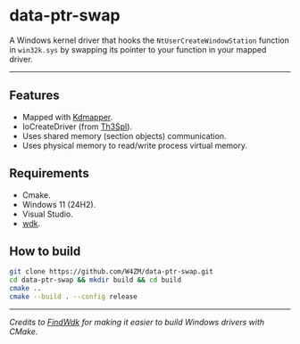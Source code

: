 # data-ptr-swap

A Windows kernel driver that hooks the `NtUserCreateWindowStation` function in `win32k.sys` by swapping its pointer to your function in your mapped driver.

---

## Features

- Mapped with [Kdmapper](https://github.com/TheCruZ/kdmapper). 
- IoCreateDriver (from [Th3Spl](https://github.com/Th3Spl/IoCreateDriver)).  
- Uses shared memory (section objects) communication.  
- Uses physical memory to read/write process virtual memory.

## Requirements

- Cmake.
- Windows 11 (24H2).
- Visual Studio.
- [wdk](https://learn.microsoft.com/en-us/windows-hardware/drivers/download-the-wdk).

## How to build

```bash
git clone https://github.com/W4ZM/data-ptr-swap.git
cd data-ptr-swap && mkdir build && cd build
cmake ..
cmake --build . --config release
```
---

*Credits to [FindWdk](https://github.com/SergiusTheBest/FindWDK) for making it easier to build Windows drivers with CMake.*
